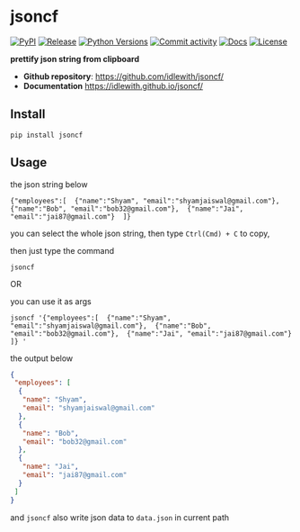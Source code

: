 # jsoncf

[![PyPI](https://img.shields.io/pypi/v/jsoncf)](https://img.shields.io/pypi/v/jsoncf)
[![Release](https://img.shields.io/github/v/release/idlewith/jsoncf?style=flat-square)](https://img.shields.io/github/v/release/idlewith/jsoncf?style=flat-square)
[![Python Versions](https://img.shields.io/pypi/pyversions/jsoncf?style=flat-square)](https://img.shields.io/pypi/pyversions/jsoncf?style=flat-square)
[![Commit activity](https://img.shields.io/github/commit-activity/m/idlewith/jsoncf)](https://img.shields.io/github/commit-activity/m/idlewith/jsoncf)
[![Docs](https://img.shields.io/badge/docs-gh--pages-blue)](https://idlewith.github.io/jsoncf/)
[![License](https://img.shields.io/github/license/idlewith/jsoncf)](https://img.shields.io/github/license/idlewith/jsoncf)

**prettify json string from clipboard**

- **Github repository**: <https://github.com/idlewith/jsoncf/>
- **Documentation** <https://idlewith.github.io/jsoncf/>


## Install

```shell
pip install jsoncf
```

## Usage

the json string below

```
{"employees":[  {"name":"Shyam", "email":"shyamjaiswal@gmail.com"},  {"name":"Bob", "email":"bob32@gmail.com"},  {"name":"Jai", "email":"jai87@gmail.com"}  ]} 
```

you can select the whole json string, then type `Ctrl(Cmd) + C` to copy,

then just type the command

```shell
jsoncf
```

OR

you can use it as args

````shell
jsoncf '{"employees":[  {"name":"Shyam", "email":"shyamjaiswal@gmail.com"},  {"name":"Bob", "email":"bob32@gmail.com"},  {"name":"Jai", "email":"jai87@gmail.com"}  ]} '
````

the output below

```json
{
 "employees": [
  {
   "name": "Shyam",
   "email": "shyamjaiswal@gmail.com"
  },
  {
   "name": "Bob",
   "email": "bob32@gmail.com"
  },
  {
   "name": "Jai",
   "email": "jai87@gmail.com"
  }
 ]
}
```


and `jsoncf` also write json data to `data.json` in current path


